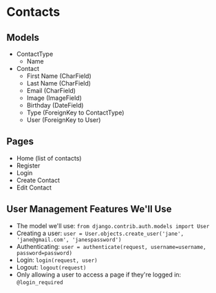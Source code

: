 

# Contacts

## Models

- ContactType
  - Name
- Contact
  - First Name (CharField)
  - Last Name (CharField)
  - Email (CharField)
  - Image (ImageField)
  - Birthday (DateField)
  - Type (ForeignKey to ContactType)
  - User (ForeignKey to User)

## Pages

- Home (list of contacts)
- Register
- Login
- Create Contact
- Edit Contact

## User Management Features We'll Use

- The model we'll use: `from django.contrib.auth.models import User`
- Creating a user: `user = User.objects.create_user('jane', 'jane@gmail.com', 'janespassword')`
- Authenticating: `user = authenticate(request, username=username, password=password)`
- Login: `login(request, user)`
- Logout: `logout(request)`
- Only allowing a user to access a page if they're logged in: `@login_required`



